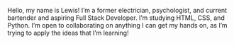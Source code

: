 Hello, my name is Lewis!
I’m a former electrician, psychologist, and current bartender and aspiring Full Stack Developer.
I’m studying HTML, CSS, and Python.
I’m open to collaborating on anything I can get my hands on, as I’m trying to apply the ideas that I’m learning!

<!---
zeitmanl/zeitmanl is a ✨ special ✨ repository because its `README.md` (this file) appears on your GitHub profile.
You can click the Preview link to take a look at your changes.
--->
